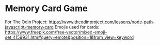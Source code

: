 # Memory Card Game

For The Odin Project: https://www.theodinproject.com/lessons/node-path-javascript-memory-card
Emojis used for cards: https://www.freepik.com/free-vector/mixed-emoji-set_4159931.htm#query=emote&position=1&from_view=keyword
